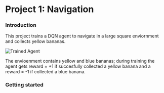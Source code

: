 [//]: # (Image References)

[image1]: https://user-images.githubusercontent.com/10624937/42135619-d90f2f28-7d12-11e8-8823-82b970a54d7e.gif "Trained Agent"

# Project 1: Navigation

### Introduction

This project trains a DQN agent to navigate in a large square enviornment and collects yellow bananas. 

![Trained Agent][image1]

The envioenment contains yellow and blue bananas; during training the agent gets reward = +1 if succesfully collected a yellow banana and a reward = -1 if collected a blue banana.

### Getting started

 
### 
